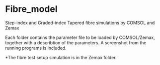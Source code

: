 # Fibre_model
Step-index and Graded-index Tapered fibre simulations by COMSOL and Zemax

Each folder contains the parameter file to be loaded by COMSOL/Zemax, together with a describtion of the parameters. A 
screenshot from the running programs is included.

*The fibre test setup simulation is in the Zemax folder.
